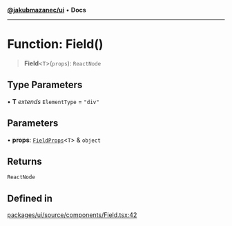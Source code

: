 [**@jakubmazanec/ui**](../README.md) • **Docs**

---

# Function: Field()

> **Field**\<`T`\>(`props`): `ReactNode`

## Type Parameters

• **T** _extends_ `ElementType` = `"div"`

## Parameters

• **props**: [`FieldProps`](../type-aliases/FieldProps.md)\<`T`\> & `object`

## Returns

`ReactNode`

## Defined in

[packages/ui/source/components/Field.tsx:42](https://github.com/jakubmazanec/tools/blob/863f04cbbb9368fd023f0309084819aa9247d808/packages/ui/source/components/Field.tsx#L42)
